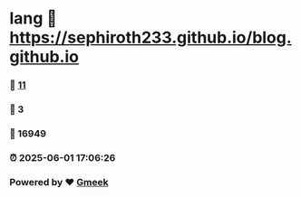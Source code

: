 # lang :link: https://sephiroth233.github.io/blog.github.io 
### :page_facing_up: [11](https://sephiroth233.github.io/blog.github.io/tag.html) 
### :speech_balloon: 3 
### :hibiscus: 16949 
### :alarm_clock: 2025-06-01 17:06:26 
### Powered by :heart: [Gmeek](https://github.com/Meekdai/Gmeek)
